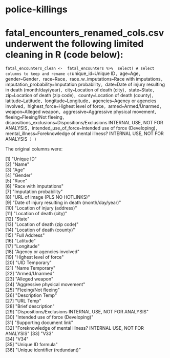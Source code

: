 # police-killings

# fatal_encounters_renamed_cols.csv underwent the following limited cleaning in R (code below):
`fatal_encounters_clean <- 
  fatal_encounters %>% 
  select(
    # select columns to keep and rename
    c(`unique_id` = `Unique ID`,
      `age` = `Age`,
      `gender` = `Gender`,
      `race` = `Race`,
      `race_w_imputations` = `Race with imputations`,
      `imputation_probability` = `Imputation probability`,
      `date` = `Date of injury resulting in death (month/day/year)`,
      `city` = `Location of death (city)`,
      `state` = `State`,
      `zip` = `Location of death (zip code)`,
      `county` = `Location of death (county)`,
      `latitude` = `Latitude`,
      `longitude` = `Longitude`,
      `agencies` = `Agency or agencies involved`,
      `highest_force` = `Highest level of force`,
      `armed` = `Armed/Unarmed`,
      `weapon` = `Alleged weapon`,
      `aggressive` = `Aggressive physical movement`,
      `fleeing` = `Fleeing/Not fleeing`,
      `dispositions_exclusions` = `Dispositions/Exclusions INTERNAL USE, NOT FOR ANALYSIS`,
      `intended_use_of_force` = `Intended use of force (Developing)`,
      `mental_illness` = `Foreknowledge of mental illness? INTERNAL USE, NOT FOR ANALYSIS`
       )
    )`

The original columns were:

 [1] "Unique ID"                                                      
 [2] "Name"                                                           
 [3] "Age"                                                            
 [4] "Gender"                                                         
 [5] "Race"                                                           
 [6] "Race with imputations"                                          
 [7] "Imputation probability"                                         
 [8] "URL of image (PLS NO HOTLINKS)"                                 
 [9] "Date of injury resulting in death (month/day/year)"             
[10] "Location of injury (address)"                                   
[11] "Location of death (city)"                                       
[12] "State"                                                          
[13] "Location of death (zip code)"                                   
[14] "Location of death (county)"                                     
[15] "Full Address"                                                   
[16] "Latitude"                                                       
[17] "Longitude"                                                      
[18] "Agency or agencies involved"                                    
[19] "Highest level of force"                                         
[20] "UID Temporary"                                                  
[21] "Name Temporary"                                                 
[22] "Armed/Unarmed"                                                  
[23] "Alleged weapon"                                                 
[24] "Aggressive physical movement"                                   
[25] "Fleeing/Not fleeing"                                            
[26] "Description Temp"                                               
[27] "URL Temp"                                                       
[28] "Brief description"                                              
[29] "Dispositions/Exclusions INTERNAL USE, NOT FOR ANALYSIS"         
[30] "Intended use of force (Developing)"                             
[31] "Supporting document link"                                       
[32] "Foreknowledge of mental illness? INTERNAL USE, NOT FOR ANALYSIS"
[33] "V33"                                                            
[34] "V34"                                                            
[35] "Unique ID formula"                                              
[36] "Unique identifier (redundant)"                                  
